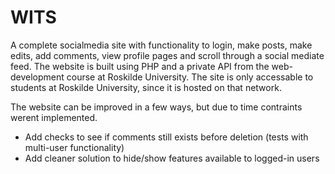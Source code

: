 # WITS
A complete socialmedia site with functionality to login, make posts, make edits, add comments, view profile pages and scroll through a social mediate feed.
The website is built using PHP and a private API from the web-development course at Roskilde University.
The site is only accessable to students at Roskilde University, since it is hosted on that network.

The website can be improved in a few ways, but due to time contraints werent implemented.
- Add checks to see if comments still exists before deletion (tests with multi-user functionality)
- Add cleaner solution to hide/show features available to logged-in users
